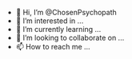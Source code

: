 - 👋 Hi, I’m @ChosenPsychopath
- 👀 I’m interested in ...
- 🌱 I’m currently learning ...
- 💞️ I’m looking to collaborate on ...
- 📫 How to reach me ...
